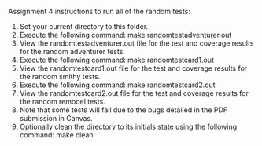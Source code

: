 Assignment 4 instructions to run all of the random tests: 
1. Set your current directory to this folder.
2. Execute the following command:
    make randomtestadventurer.out
3. View the randomtestadventurer.out file for the test and coverage results for the random adventurer tests.
4. Execute the following command:
    make randomtestcard1.out
5. View the randomtestcard1.out file for the test and coverage results for the random smithy tests.
6. Execute the following command:
    make randomtestcard2.out
7. View the randomtestcard2.out file for the test and coverage results for the random remodel tests.
8. Note that some tests will fail due to the bugs detailed in the PDF submission in Canvas.
9. Optionally clean the directory to its initials state using the following command:
    make clean
